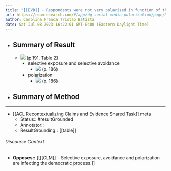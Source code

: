 ```yaml
---
title: "[[EVD]] - Respondents were not very polarized in function of their party alignment in the US, with fewer than one in five scoring high on the polarization scale. - [[@johnsonBlindedSpitePath2017]]"
url: https://roamresearch.com/#/app/dg-social-media-polarization/page/NAv6HKLye
author: Carolina Franca Tristao Batista
date: Sat Jul 08 2023 16:22:01 GMT-0400 (Eastern Daylight Time)
---
```


- ## Summary of Result
    - ![](https://firebasestorage.googleapis.com/v0/b/firescript-577a2.appspot.com/o/imgs%2Fapp%2Fdg-social-media-polarization%2FJaq_LRP_FT.55.23%20PM.png?alt=media&token=af1c1759-3e59-4156-82c2-b5a597a0008a) (p.191, Table 2)
        - selective exposure and selective avoidance
            - ![](https://firebasestorage.googleapis.com/v0/b/firescript-577a2.appspot.com/o/imgs%2Fapp%2Fdg-social-media-polarization%2F5j_JCEY8Xv.13.39.png?alt=media&token=c5f109a4-9fa2-41b8-b61b-c68bbb095238) (p. 186)
        - polarization
            - ![](https://firebasestorage.googleapis.com/v0/b/firescript-577a2.appspot.com/o/imgs%2Fapp%2Fdg-social-media-polarization%2FksrghZyUFc.14.00.png?alt=media&token=16786e3d-db1e-4c4b-8091-6db774717d7b) (p. 186)
- ## Summary of Method
- ---
- [[ACL Recontextualizing Claims and Evidence Shared Task]] meta
    - Status:: #resultGrounded
    - Annotator::
    - ResultGrounding:: [[table]]

###### Discourse Context

- **Opposes::** [[[[CLM]] - Selective exposure, avoidance and polarization are infecting the democratic process.]]
